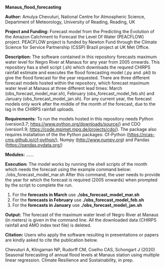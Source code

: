 **Manaus_flood_forecasting**

**Author:**
Amulya Chevuturi, National Centre for Atmospheric Science, Department of Meteorology, University of Reading, Reading, UK

**Project and Funding:**
Forecast model from the Predicting the Evolution of the Amazon Catchment to Forecast the Level Of Water (PEACFLOW) project. PEACFLOW project is funded by Newton Fund through the Climate Science for Service Partnership (CSSP) Brazil project at UK Met Office.

**Description:**
The software contained in this repository forecasts maximum water level for Negro River at Manaus for any year from 2005 onwards. This repository has a shell script (.sh) which downloads the requred CHIRPS rainfall estimate and executes the flood forecasting model (.py and .pkl) to give the flood forecast for the year requested. There are three different forecast models hosted within the repository, which forecast maximum water level at Manaus at three different lead times: March (obs_forecast_model_mar.sh), February (obs_forecast_model_feb.sh) and January (obs_forecast_model_jan.sh). For any current year, the forecast models only work after the middle of the month of the forecast, due to the lag in the CHIRPS rainfall uploads.

**Requirements:**
To run the models hosted in this repository needs Python (version3.7; https://www.python.org/downloads/source/) and CDO (version1.9; https://code.mpimet.mpg.de/projects/cdo/). The package also requires installation of the the Python packages: Cf-Python (https://ncas-cms.github.io/cf-python/), Numpy (http://www.numpy.org) and Pandas (https://pandas.pydata.org/)

**Modules:**
......

**Execution:**
The model works by running the shell scripts of the month which needs the forecast using the example command below: 
./obs_forecast_model_mar.sh
After this command, the user needs to provide the year for which the forecast is required (2005 onwards) when prompted by the script to complete the run. 
1. For the **forecasts in March** use **./obs_forecast_model_mar.sh**
2. For the **forecasts in February** use **./obs_forecast_model_feb.sh**
3. For the **forecasts in January** use **./obs_forecast_model_jan.sh**

**Output:**
The forecast of the maximum water level of Negro River at Manaus (in meters) is given in the command line. All the downloaded data (CHIRPS rainfall and AMO index text file) is deleted.

**Citation:**
Users who apply the software resulting in presentations or papers are kindly asked to cite the publication below.

Chevuturi A, Klingaman NP, Rudorff CM, Coelho CAS, Schongart J (2020) Seasonal forecasting of annual flood levels at Manaus station using multiple linear regression. Climate Resilience and Sustainability, in prep.
